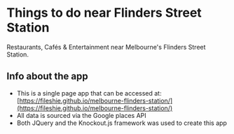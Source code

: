 # Things to do near Flinders Street Station 
Restaurants, Cafés &amp; Entertainment near Melbourne's Flinders Street Station.

## Info about the app

- This is a single page app that can be accessed at: [https://fileshie.github.io/melbourne-flinders-station/](https://fileshie.github.io/melbourne-flinders-station/)
- All data is sourced via the Google places API
- Both JQuery and the Knockout.js framework was used to create this app